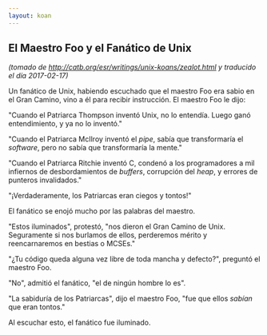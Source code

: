 ```yaml
---
layout: koan
---
```

## El Maestro Foo y el Fanático de Unix
_(tomado de <http://catb.org/esr/writings/unix-koans/zealot.html> y traducido el día 2017-02-17)_

Un fanático de Unix, habiendo escuchado que el maestro Foo era sabio en el Gran
Camino, vino a él para recibir instrucción. El maestro Foo le dijo:

"Cuando el Patriarca Thompson inventó Unix, no lo entendía. Luego ganó
entendimiento, y ya no lo inventó."

"Cuando el Patriarca McIlroy inventó el _pipe_, sabía que transformaría el
_software_, pero no sabía que transformaría la mente."

"Cuando el Patriarca Ritchie inventó C, condenó a los programadores a mil
infiernos de desbordamientos de _buffers_, corrupción del _heap_, y errores de
punteros invalidados."

"¡Verdaderamente, los Patriarcas eran ciegos y tontos!"

El fanático se enojó mucho por las palabras del maestro.

"Estos iluminados", protestó, "nos dieron el Gran Camino de Unix. Seguramente si
nos burlamos de ellos, perderemos mérito y reencarnaremos en bestias o MCSEs."

"¿Tu código queda alguna vez libre de toda mancha y defecto?", preguntó el
maestro Foo.

"No", admitió el fanático, "el de ningún hombre lo es".

"La sabiduría de los Patriarcas", dijo el maestro Foo, "fue que ellos _sabían_
que eran tontos."

Al escuchar esto, el fanático fue iluminado.
